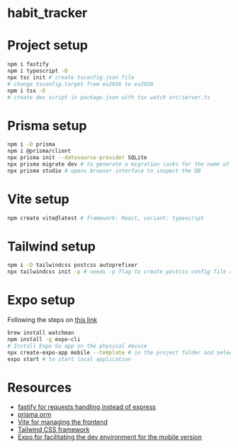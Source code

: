 # habit_tracker

# Project setup
```bash
npm i fastify
npm i typescript -D
npx tsc init # create tsconfig.json file
# change tsconfig.target from es2016 to es2020
npm i tsx -D
# create dev script in package.json with tsx watch src/server.ts
```
# Prisma setup
```bash
npm i -D prisma
npm i @prisma/client
npx prisma init --datasource-provider SQLite
npx prisma migrate dev # to generate a migration (asks for the name of the migration that will be concatenated to the name of the migration file)
npx prisma studio # opens browser interface to inspect the DB
```
# Vite setup
```bash
npm create vite@latest # framework: React, variant: typescript
```
# Tailwind setup
```bash
npm i -D tailwindcss postcss autoprefixer
npx tailwindcss init -p # needs -p flag to create postcss config file and integrate with Vite
```

# Expo setup
Following the steps on [this link](https://react-native.rocketseat.dev/expo-managed/macos)
```bash
brew install watchman
npm install -g expo-cli
# Install Expo Go app on the physical device
npx create-expo-app mobile --template # in the project folder and select template Basic (Typescript)
expo start # to start local application
```


# Resources

- [fastify for requests handling instead of express](https://www.fastify.io/)
- [prisma orm](https://www.prisma.io/)
- [Vite for managing the frontend](https://vitejs.dev/)
- [Tailwind CSS framework](https://tailwindcss.com/)
- [Expo for facilitating the dev environment for the mobile version](https://expo.dev/)
